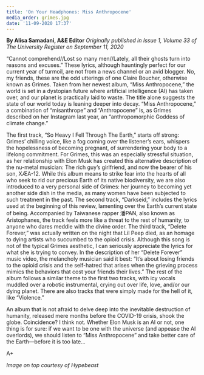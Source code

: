 ```yaml
---
title: 'On Your Headphones: Miss Anthropocene'
media_order: grimes.jpg
date: '11-09-2020 17:37'
---
```


**By Alisa Samadani, A&E Editor** _Originally published in Issue 1, Volume 33 of The University Register on September 11, 2020_

“Cannot comprehend//Lost so many men//Lately, all their ghosts turn into reasons and excuses.” These lyrics, although hauntingly perfect for our current year of turmoil, are not from a news channel or an avid blogger. No, my friends, these are the odd utterings of one Claire Boucher, otherwise known as Grimes. Taken from her newest album, “Miss Anthropocene,” the world is set in a dystopian future where artificial intelligence (AI) has taken over, and our planet is practically laid to waste. The title alone suggests the state of our world today is leaning deeper into decay. “Miss Anthropocene,” a combination of “misanthrope” and “Anthropocene” is, 
as Grimes described on her Instagram last year, an “anthropomorphic Goddess of climate change.” 

The first track, “So Heavy I Fell Through The Earth,” starts off strong: Grimes’ chilling voice, like a fog coming over the listener’s ears, whispers the hopelessness of becoming pregnant, of surrendering your body to a lifelong commitment. For Grimes, this was an especially stressful situation, as her relationship with Elon Musk has created this alternative description of the nu-metal musician: The rich guy’s girlfriend, and now the bearer of his son, XÆA-12. While this album means to strike fear into the hearts of all who seek to rid our precious Earth of its native biodiversity, we are also introduced to a very personal side of Grimes: her journey to becoming yet another side dish in the media, as many women have been subjected to such treatment in the past. The second track, “Darkseid,” includes the lyrics used at the beginning of this review, lamenting over the Earth’s current state of being. Accompanied by Taiwanese rapper 潘PAN, also known as Aristophanes, the track feels more like a threat to the rest of humanity, to anyone who dares meddle with the divine order. The third track, “Delete Forever,” was actually written on the night that Lil Peep died, as an homage to dying artists who succumbed to the opioid crisis. Although this song is not of the typical Grimes aesthetic, I can seriously appreciate the lyrics for what she is trying to convey. In the description of her “Delete Forever” music video, the melancholy musician said it best: “It’s about losing friends to the opioid crisis and the self-hatred that arises when the grieving process mimics the behaviors that cost your friends their lives.” The rest of the album follows a similar theme to the first two tracks, with icy vocals muddled over a robotic instrumental, crying out over life, love, and/or our dying planet. There are also tracks that were simply made for the hell of it, like “Violence.”

An album that is not afraid to delve deep into the inevitable destruction of humanity, released mere months before the COVID-19 crisis, shook the globe. Coincidence? I think not. Whether Elon Musk is an AI or not, one thing is for sure: if we want to be one with the universe (and appease the AI overlords), we should listen to “Miss Anthropocene” and take better care of the Earth—before it is too late...

A+

_Image on top courtesy of Hypebeast_